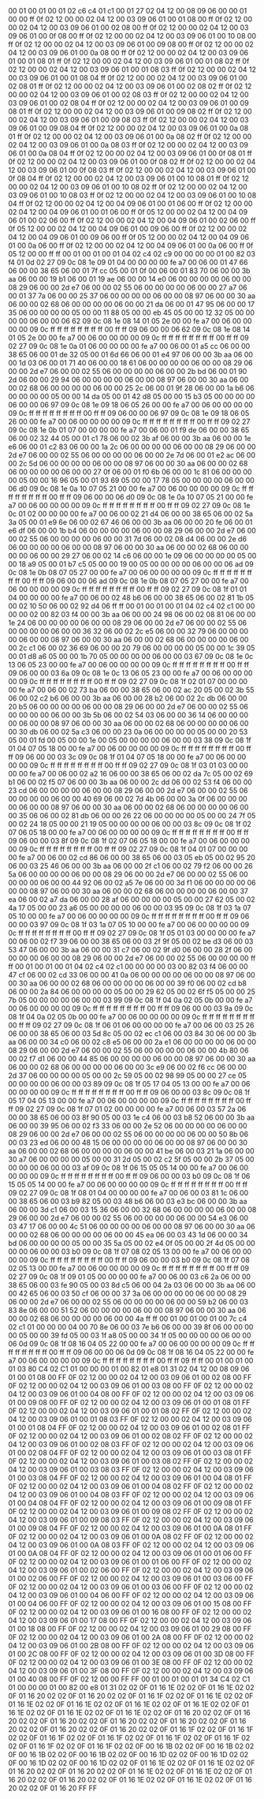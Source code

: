 <METERDATA>
<OBISCODES>
00 01 00 01 00 01 02 c6 c4 01 c1 00 01 27 02 04 12 00 08 09 06 00 00 01 00 00 ff 0f 02 12 00 00 02 04 12 00 03 09 06 01 00 01 08 00 ff 0f 02 12 00 00 02 04 12 00 03 09 06 01 00 02 08 00 ff 0f 02 12 00 00 02 04 12 00 03 09 06 01 00 0f 08 00 ff 0f 02 12 00 00 02 04 12 00 03 09 06 01 00 10 08 00 ff 0f 02 12 00 00 02 04 12 00 03 09 06 01 00 09 08 00 ff 0f 02 12 00 00 02 04 12 00 03 09 06 01 00 0a 08 00 ff 0f 02 12 00 00 02 04 12 00 03 09 06 01 00 01 08 01 ff 0f 02 12 00 00 02 04 12 00 03 09 06 01 00 01 08 02 ff 0f 02 12 00 00 02 04 12 00 03 09 06 01 00 01 08 03 ff 0f 02 12 00 00 02 04 12 00 03 09 06 01 00 01 08 04 ff 0f 02 12 00 00 02 04 12 00 03 09 06 01 00 02 08 01 ff 0f 02 12 00 00 02 04 12 00 03 09 06 01 00 02 08 02 ff 0f 02 12 00 00 02 04 12 00 03 09 06 01 00 02 08 03 ff 0f 02 12 00 00 02 04 12 00 03 09 06 01 00 02 08 04 ff 0f 02 12 00 00 02 04 12 00 03 09 06 01 00 09 08 01 ff 0f 02 12 00 00 02 04 12 00 03 09 06 01 00 09 08 02 ff 0f 02 12 00 00 02 04 12 00 03 09 06 01 00 09 08 03 ff 0f 02 12 00 00 02 04 12 00 03 09 06 01 00 09 08 04 ff 0f 02 12 00 00 02 04 12 00 03 09 06 01 00 0a 08 01 ff 0f 02 12 00 00 02 04 12 00 03 09 06 01 00 0a 08 02 ff 0f 02 12 00 00 02 04 12 00 03 09 06 01 00 0a 08 03 ff 0f 02 12 00 00 02 04 12 00 03 09 06 01 00 0a 08 04 ff 0f 02 12 00 00 02 04 12 00 03 09 06 01 00 0f 08 01 ff 0f 02 12 00 00 02 04 12 00 03 09 06 01 00 0f 08 02 ff 0f 02 12 00 00 02 04 12 00 03 09 06 01 00 0f 08 03 ff 0f 02 12 00 00 02 04 12 00 03 09 06 01 00 0f 08 04 ff 0f 02 12 00 00 02 04 12 00 03 09 06 01 00 10 08 01 ff 0f 02 12 00 00 02 04 12 00 03 09 06 01 00 10 08 02 ff 0f 02 12 00 00 02 04 12 00 03 09 06 01 00 10 08 03 ff 0f 02 12 00 00 02 04 12 00 03 09 06 01 00 10 08 04 ff 0f 02 12 00 00 02 04 12 00 04 09 06 01 00 01 06 00 ff 0f 02 12 00 00 02 04 12 00 04 09 06 01 00 01 06 00 ff 0f 05 12 00 00 02 04 12 00 04 09 06 01 00 02 06 00 ff 0f 02 12 00 00 02 04 12 00 04 09 06 01 00 02 06 00 ff 0f 05 12 00 00 02 04 12 00 04 09 06 01 00 09 06 00 ff 0f 02 12 00 00 02 04 12 00 04 09 06 01 00 09 06 00 ff 0f 05 12 00 00 02 04 12 00 04 09 06 01 00 0a 06 00 ff 0f 02 12 00 00 02 04 12 00 04 09 06 01 00 0a 06 00 ff 0f 05 12 00 00 ff ff 
</OBISCODES>
<OBISDATA>
00 01 00 01 00 01 04 02 c4 02 c9 00 00 00 00 01 00 82 03 f4 01 0d 02 27 09 0c 08 1e 09 01 04 00 00 00 00 fe a7 00 06 00 01 47 66 06 00 00 38 65 06 00 01 7f cc 05 00 01 0f 00 06 00 01 83 70 06 00 00 3b aa 06 00 00 19 b1 06 00 01 19 ae 06 00 00 14 e0 06 00 00 00 00 06 00 00 08 29 06 00 00 2d e7 06 00 00 02 55 06 00 00 00 00 06 00 00 27 a7 06 00 01 37 7a 06 00 00 25 37 06 00 00 00 00 06 00 00 08 97 06 00 00 30 aa 06 00 00 02 68 06 00 00 00 00 06 00 00 21 da 06 00 01 47 95 06 00 00 17 35 06 00 00 00 00 05 00 00 11 88 05 00 00 eb 45 05 00 00 12 32 05 00 00 00 00 06 00 00 06 62 09 0c 08 1e 08 14 01 05 2e 00 00 fe a7 00 06 00 00 00 00 09 0c ff ff ff ff ff ff ff ff 00 ff ff 09 06 00 00 06 62 09 0c 08 1e 08 14 01 05 2e 00 00 fe a7 00 06 00 00 00 00 09 0c ff ff ff ff ff ff ff ff 00 ff ff 09 02 27 09 0c 08 1e 0a 01 06 00 00 00 00 fe a7 00 06 00 01 a5 cc 06 00 00 38 65 06 00 01 de 32 05 00 01 6d 66 06 00 01 e4 97 06 00 00 3b aa 06 00 00 1d 03 06 00 01 71 40 06 00 00 18 61 06 00 00 00 00 06 00 00 08 29 06 00 00 2d e7 06 00 00 02 55 06 00 00 00 00 06 00 00 2b bd 06 00 01 90 2d 06 00 00 29 94 06 00 00 00 00 06 00 00 08 97 06 00 00 30 aa 06 00 00 02 68 06 00 00 00 00 06 00 00 25 2c 06 00 01 9f 28 06 00 00 1a b6 06 00 00 00 00 05 00 00 14 da 05 00 01 42 d8 05 00 00 15 b3 05 00 00 00 00 06 00 00 06 97 09 0c 08 1e 09 18 06 05 26 00 00 fe a7 00 06 00 00 00 00 09 0c ff ff ff ff ff ff ff ff 00 ff ff 09 06 00 00 06 97 09 0c 08 1e 09 18 06 05 26 00 00 fe a7 00 06 00 00 00 00 09 0c ff ff ff ff ff ff ff ff 00 ff ff 09 02 27 09 0c 08 1e 0b 01 07 00 00 00 00 fe a7 00 06 00 01 f9 de 06 00 00 38 65 06 00 02 32 44 05 00 01 c1 78 06 00 02 3b af 06 00 00 3b aa 06 00 00 1e e6 06 00 01 c2 83 06 00 00 1a 2c 06 00 00 00 00 06 00 00 08 29 06 00 00 2d e7 06 00 00 02 55 06 00 00 00 00 06 00 00 2e 7d 06 00 01 e2 ac 06 00 00 2c 5d 06 00 00 00 00 06 00 00 08 97 06 00 00 30 aa 06 00 00 02 68 06 00 00 00 00 06 00 00 27 0f 06 00 01 f0 6b 06 00 00 1c 81 06 00 00 00 00 05 00 00 16 96 05 00 01 93 69 05 00 00 17 78 05 00 00 00 00 06 00 00 06 d0 09 0c 08 1e 0a 10 07 05 21 00 00 fe a7 00 06 00 00 00 00 09 0c ff ff ff ff ff ff ff ff 00 ff ff 09 06 00 00 06 d0 09 0c 08 1e 0a 10 07 05 21 00 00 fe a7 00 06 00 00 00 00 09 0c ff ff ff ff ff ff ff ff 00 ff ff 09 02 27 09 0c 08 1e 0c 01 02 00 00 00 00 fe a7 00 06 00 02 21 d4 06 00 00 38 65 06 00 02 5a 3a 05 00 01 e9 6e 06 00 02 67 46 06 00 00 3b aa 06 00 00 20 fe 06 00 01 e6 df 06 00 00 1b b4 06 00 00 00 00 06 00 00 08 29 06 00 00 2d e7 06 00 00 02 55 06 00 00 00 00 06 00 00 31 7d 06 00 02 08 d4 06 00 00 2e d6 06 00 00 00 00 06 00 00 08 97 06 00 00 30 aa 06 00 00 02 68 06 00 00 00 00 06 00 00 29 27 06 00 02 14 c6 06 00 00 1e 09 06 00 00 00 00 05 00 00 18 a9 05 00 01 b7 c5 05 00 00 19 00 05 00 00 00 00 06 00 00 06 ad 09 0c 08 1e 0b 08 07 05 27 00 00 fe a7 00 06 00 00 00 00 09 0c ff ff ff ff ff ff ff ff 00 ff ff 09 06 00 00 06 ad 09 0c 08 1e 0b 08 07 05 27 00 00 fe a7 00 06 00 00 00 00 09 0c ff ff ff ff ff ff ff ff 00 ff ff 09 02 27 09 0c 08 1f 01 01 04 00 00 00 00 fe a7 00 06 00 02 48 b6 06 00 00 38 65 06 00 02 81 1b 05 00 02 10 50 06 00 02 92 d4 06 ff ff 
00 01 00 01 00 01 04 02 c4 02 c1 00 00 00 00 02 00 82 03 f4 00 00 3b aa 06 00 00 24 98 06 00 02 08 81 06 00 00 1e 24 06 00 00 00 00 06 00 00 08 29 06 00 00 2d e7 06 00 00 02 55 06 00 00 00 00 06 00 00 36 32 06 00 02 2c e5 06 00 00 32 79 06 00 00 00 00 06 00 00 08 97 06 00 00 30 aa 06 00 00 02 68 06 00 00 00 00 06 00 00 2c c1 06 00 02 36 69 06 00 00 20 79 06 00 00 00 00 05 00 00 1c 39 05 00 01 d8 a6 05 00 00 1b 70 05 00 00 00 00 06 00 00 03 67 09 0c 08 1e 0c 13 06 05 23 00 00 fe a7 00 06 00 00 00 00 09 0c ff ff ff ff ff ff ff ff 00 ff ff 09 06 00 00 03 6a 09 0c 08 1e 0c 13 06 05 23 00 00 fe a7 00 06 00 00 00 00 09 0c ff ff ff ff ff ff ff ff 00 ff ff 09 02 27 09 0c 08 1f 02 01 07 00 00 00 00 fe a7 00 06 00 02 73 ba 06 00 00 38 65 06 00 02 ac 20 05 00 02 3b 55 06 00 02 c2 b6 06 00 00 3b aa 06 00 00 28 b2 06 00 02 2c db 06 00 00 20 b5 06 00 00 00 00 06 00 00 08 29 06 00 00 2d e7 06 00 00 02 55 06 00 00 00 00 06 00 00 3b 5b 06 00 02 54 03 06 00 00 36 14 06 00 00 00 00 06 00 00 08 97 06 00 00 30 aa 06 00 00 02 68 06 00 00 00 00 06 00 00 30 db 06 00 02 5a c3 06 00 00 23 0a 06 00 00 00 00 05 00 00 20 53 05 00 01 fd 00 05 00 00 1e 00 05 00 00 00 00 06 00 00 03 38 09 0c 08 1f 01 04 07 05 18 00 00 fe a7 00 06 00 00 00 00 09 0c ff ff ff ff ff ff ff ff 00 ff ff 09 06 00 00 03 3c 09 0c 08 1f 01 04 07 05 18 00 00 fe a7 00 06 00 00 00 00 09 0c ff ff ff ff ff ff ff ff 00 ff ff 09 02 27 09 0c 08 1f 03 01 03 00 00 00 00 fe a7 00 06 00 02 a2 16 06 00 00 38 65 06 00 02 da 7c 05 00 02 69 b1 06 00 02 f5 07 06 00 00 3b aa 06 00 00 2c dd 06 00 02 53 f4 06 00 00 23 cd 06 00 00 00 00 06 00 00 08 29 06 00 00 2d e7 06 00 00 02 55 06 00 00 00 00 06 00 00 40 69 06 00 02 7d 4b 06 00 00 3a 0f 06 00 00 00 00 06 00 00 08 97 06 00 00 30 aa 06 00 00 02 68 06 00 00 00 00 06 00 00 35 06 06 00 02 81 db 06 00 00 26 22 06 00 00 00 00 05 00 00 24 7f 05 00 02 24 18 05 00 00 21 19 05 00 00 00 00 06 00 00 03 8c 09 0c 08 1f 02 07 06 05 18 00 00 fe a7 00 06 00 00 00 00 09 0c ff ff ff ff ff ff ff ff 00 ff ff 09 06 00 00 03 8f 09 0c 08 1f 02 07 06 05 18 00 00 fe a7 00 06 00 00 00 00 09 0c ff ff ff ff ff ff ff ff 00 ff ff 09 02 27 09 0c 08 1f 04 01 07 00 00 00 00 fe a7 00 06 00 02 cd 86 06 00 00 38 65 06 00 03 05 eb 05 00 02 95 20 06 00 03 25 46 06 00 00 3b aa 06 00 00 2f c1 06 00 02 79 f2 06 00 00 26 5a 06 00 00 00 00 06 00 00 08 29 06 00 00 2d e7 06 00 00 02 55 06 00 00 00 00 06 00 00 44 92 06 00 02 a5 7e 06 00 00 3d f1 06 00 00 00 00 06 00 00 08 97 06 00 00 30 aa 06 00 00 02 68 06 00 00 00 00 06 00 00 37 ea 06 00 02 a7 da 06 00 00 28 af 06 00 00 00 00 05 00 00 27 62 05 00 02 4a 17 05 00 00 23 a6 05 00 00 00 00 06 00 00 03 95 09 0c 08 1f 03 1a 07 05 10 00 00 fe a7 00 06 00 00 00 00 09 0c ff ff ff ff ff ff ff ff 00 ff ff 09 06 00 00 03 97 09 0c 08 1f 03 1a 07 05 10 00 00 fe a7 00 06 00 00 00 00 09 0c ff ff ff ff ff ff ff ff 00 ff ff 09 02 27 09 0c 08 1f 05 01 03 00 00 00 00 fe a7 00 06 00 02 f7 39 06 00 00 38 65 06 00 03 2f 9f 05 00 02 be d3 06 00 03 53 47 06 00 00 3b aa 06 00 00 31 c7 06 00 02 9f d0 06 00 00 28 2f 06 00 00 00 00 06 00 00 08 29 06 00 00 2d e7 06 00 00 02 55 06 00 00 00 00 ff ff 
00 01 00 01 00 01 04 02 c4 02 c1 00 00 00 00 03 00 82 03 f4 06 00 00 47 cf 06 00 02 cd 33 06 00 00 41 0a 06 00 00 00 00 06 00 00 08 97 06 00 00 30 aa 06 00 00 02 68 06 00 00 00 00 06 00 00 39 f0 06 00 02 cd b8 06 00 00 2a 84 06 00 00 00 00 05 00 00 29 62 05 00 02 6f f5 05 00 00 25 7b 05 00 00 00 00 06 00 00 03 99 09 0c 08 1f 04 0a 02 05 0b 00 00 fe a7 00 06 00 00 00 00 09 0c ff ff ff ff ff ff ff ff 00 ff ff 09 06 00 00 03 9a 09 0c 08 1f 04 0a 02 05 0b 00 00 fe a7 00 06 00 00 00 00 09 0c ff ff ff ff ff ff ff ff 00 ff ff 09 02 27 09 0c 08 1f 06 01 06 00 00 00 00 fe a7 00 06 00 03 25 26 06 00 00 38 65 06 00 03 5d 8c 05 00 02 ec c1 06 00 03 84 30 06 00 00 3b aa 06 00 00 34 c0 06 00 02 c8 e5 06 00 00 2a e1 06 00 00 00 00 06 00 00 08 29 06 00 00 2d e7 06 00 00 02 55 06 00 00 00 00 06 00 00 4b 80 06 00 02 f7 d1 06 00 00 44 85 06 00 00 00 00 06 00 00 08 97 06 00 00 30 aa 06 00 00 02 68 06 00 00 00 00 06 00 00 3c e9 06 00 02 f6 cc 06 00 00 2d 37 06 00 00 00 00 05 00 00 2c 59 05 00 02 98 99 05 00 00 27 ce 05 00 00 00 00 06 00 00 03 89 09 0c 08 1f 05 17 04 05 13 00 00 fe a7 00 06 00 00 00 00 09 0c ff ff ff ff ff ff ff ff 00 ff ff 09 06 00 00 03 8c 09 0c 08 1f 05 17 04 05 13 00 00 fe a7 00 06 00 00 00 00 09 0c ff ff ff ff ff ff ff ff 00 ff ff 09 02 27 09 0c 08 1f 07 01 02 00 00 00 00 fe a7 00 06 00 03 57 2a 06 00 00 38 65 06 00 03 8f 90 05 00 03 1e c4 06 00 03 b8 52 06 00 00 3b aa 06 00 00 39 95 06 00 02 f3 33 06 00 00 2e 52 06 00 00 00 00 06 00 00 08 29 06 00 00 2d e7 06 00 00 02 55 06 00 00 00 00 06 00 00 50 8b 06 00 03 23 ed 06 00 00 48 15 06 00 00 00 00 06 00 00 08 97 06 00 00 30 aa 06 00 00 02 68 06 00 00 00 00 06 00 00 41 be 06 00 03 21 1a 06 00 00 30 a7 06 00 00 00 00 05 00 00 31 2d 05 00 02 c2 5f 05 00 00 2b 37 05 00 00 00 00 06 00 00 03 af 09 0c 08 1f 06 15 05 05 14 00 00 fe a7 00 06 00 00 00 00 09 0c ff ff ff ff ff ff ff ff 00 ff ff 09 06 00 00 03 b0 09 0c 08 1f 06 15 05 05 14 00 00 fe a7 00 06 00 00 00 00 09 0c ff ff ff ff ff ff ff ff 00 ff ff 09 02 27 09 0c 08 1f 08 01 04 00 00 00 00 fe a7 00 06 00 03 81 1c 06 00 00 38 65 06 00 03 b9 82 05 00 03 48 b6 06 00 03 e3 bc 06 00 00 3b aa 06 00 00 3d c1 06 00 03 15 36 06 00 00 32 68 06 00 00 00 00 06 00 00 08 29 06 00 00 2d e7 06 00 00 02 55 06 00 00 00 00 06 00 00 54 e3 06 00 03 47 17 06 00 00 4c 51 06 00 00 00 00 06 00 00 08 97 06 00 00 30 aa 06 00 00 02 68 06 00 00 00 00 06 00 00 45 ea 06 00 03 43 1d 06 00 00 34 bd 06 00 00 00 00 05 00 00 35 5a 05 00 02 e4 0f 05 00 00 2f 4d 05 00 00 00 00 06 00 00 03 b0 09 0c 08 1f 07 08 02 05 13 00 00 fe a7 00 06 00 00 00 00 09 0c ff ff ff ff ff ff ff ff 00 ff ff 09 06 00 00 03 b0 09 0c 08 1f 07 08 02 05 13 00 00 fe a7 00 06 00 00 00 00 09 0c ff ff ff ff ff ff ff ff 00 ff ff 09 02 27 09 0c 08 1f 09 01 05 00 00 00 00 fe a7 00 06 00 03 c6 2a 06 00 00 38 65 06 00 03 fe 90 05 00 03 8d c5 06 00 04 2a 03 06 00 00 3b aa 06 00 00 42 65 06 00 03 50 cf 06 00 00 37 3a 06 00 00 00 00 06 00 00 08 29 06 00 00 2d e7 06 00 00 02 55 06 00 00 00 00 06 00 00 59 b2 06 00 03 83 8e 06 00 00 51 52 06 00 00 00 00 06 00 00 08 97 06 00 00 30 aa 06 00 00 02 68 06 00 00 00 00 06 00 00 4a ff ff 
00 01 00 01 00 01 00 7c c4 02 c1 01 00 00 00 04 00 70 8e 06 00 03 7e b6 06 00 00 39 8f 06 00 00 00 00 05 00 00 39 fd 05 00 03 1f a8 05 00 00 34 1f 05 00 00 00 00 06 00 00 06 0d 09 0c 08 1f 08 16 04 05 22 00 00 fe a7 00 06 00 00 00 00 09 0c ff ff ff ff ff ff ff ff 00 ff ff 09 06 00 00 06 0d 09 0c 08 1f 08 16 04 05 22 00 00 fe a7 00 06 00 00 00 00 09 0c ff ff ff ff ff ff ff ff 00 ff ff 09 ff ff 
</OBISDATA>
<SCALAROBISCODES>
00 01 00 01 00 01 03 80 C4 02 C1 01 00 00 00 01 00 82 01 e8 01 31 02 04 12 00 08 09 06 01 00 01 08 00 FF 0F 02 12 00 00 02 04 12 00 03 09 06 01 00 02 08 00 FF 0F 02 12 00 00 02 04 12 00 03 09 06 01 00 03 08 00 FF 0F 02 12 00 00 02 04 12 00 03 09 06 01 00 04 08 00 FF 0F 02 12 00 00 02 04 12 00 03 09 06 01 00 09 08 00 FF 0F 02 12 00 00 02 04 12 00 03 09 06 01 00 01 08 01 FF 0F 02 12 00 00 02 04 12 00 03 09 06 01 00 01 08 02 FF 0F 02 12 00 00 02 04 12 00 03 09 06 01 00 01 08 03 FF 0F 02 12 00 00 02 04 12 00 03 09 06 01 00 01 08 04 FF 0F 02 12 00 00 02 04 12 00 03 09 06 01 00 02 08 01 FF 0F 02 12 00 00 02 04 12 00 03 09 06 01 00 02 08 02 FF 0F 02 12 00 00 02 04 12 00 03 09 06 01 00 02 08 03 FF 0F 02 12 00 00 02 04 12 00 03 09 06 01 00 02 08 04 FF 0F 02 12 00 00 02 04 12 00 03 09 06 01 00 03 08 01 FF 0F 02 12 00 00 02 04 12 00 03 09 06 01 00 03 08 02 FF 0F 02 12 00 00 02 04 12 00 03 09 06 01 00 03 08 03 FF 0F 02 12 00 00 02 04 12 00 03 09 06 01 00 03 08 04 FF 0F 02 12 00 00 02 04 12 00 03 09 06 01 00 04 08 01 FF 0F 02 12 00 00 02 04 12 00 03 09 06 01 00 04 08 02 FF 0F 02 12 00 00 02 04 12 00 03 09 06 01 00 04 08 03 FF 0F 02 12 00 00 02 04 12 00 03 09 06 01 00 04 08 04 FF 0F 02 12 00 00 02 04 12 00 03 09 06 01 00 09 08 01 FF 0F 02 12 00 00 02 04 12 00 03 09 06 01 00 09 08 02 FF 0F 02 12 00 00 02 04 12 00 03 09 06 01 00 09 08 03 FF 0F 02 12 00 00 02 04 12 00 03 09 06 01 00 09 08 04 FF 0F 02 12 00 00 02 04 12 00 03 09 06 01 00 0A 08 01 FF 0F 02 12 00 00 02 04 12 00 03 09 06 01 00 0A 08 02 FF 0F 02 12 00 00 02 04 12 00 03 09 06 01 00 0A 08 03 FF 0F 02 12 00 00 02 04 12 00 03 09 06 01 00 0A 08 04 FF 0F 02 12 00 00 02 04 12 00 03 09 06 01 00 01 06 00 FF 0F 02 12 00 00 02 04 12 00 03 09 06 01 00 01 06 00 FF 0F 02 12 00 00 02 04 12 00 03 09 06 01 00 02 06 00 FF 0F 02 12 00 00 02 04 12 00 03 09 06 01 00 02 06 00 FF 0F 02 12 00 00 02 04 12 00 03 09 06 01 00 03 06 00 FF 0F 02 12 00 00 02 04 12 00 03 09 06 01 00 03 06 00 FF 0F 02 12 00 00 02 04 12 00 03 09 06 01 00 04 06 00 FF 0F 02 12 00 00 02 04 12 00 03 09 06 01 00 04 06 00 FF 0F 02 12 00 00 02 04 12 00 03 09 06 01 00 15 08 00 FF 0F 02 12 00 00 02 04 12 00 03 09 06 01 00 16 08 00 FF 0F 02 12 00 00 02 04 12 00 03 09 06 01 00 17 08 00 FF 0F 02 12 00 00 02 04 12 00 03 09 06 01 00 18 08 00 FF 0F 02 12 00 00 02 04 12 00 03 09 06 01 00 29 08 00 FF 0F 02 12 00 00 02 04 12 00 03 09 06 01 00 2A 08 00 FF 0F 02 12 00 00 02 04 12 00 03 09 06 01 00 2B 08 00 FF 0F 02 12 00 00 02 04 12 00 03 09 06 01 00 2C 08 00 FF 0F 02 12 00 00 02 04 12 00 03 09 06 01 00 3D 08 00 FF 0F 02 12 00 00 02 04 12 00 03 09 06 01 00 3E 08 00 FF 0F 02 12 00 00 02 04 12 00 03 09 06 01 00 3F 08 00 FF 0F 02 12 00 00 02 04 12 00 03 09 06 01 00 40 08 00 FF 0F 02 12 00 00 FF FF
</SCALAROBISCODES>
<SCALAROBISDATA>
00 01 00 01 00 01 01 34 C4 02 C1 01 00 00 00 01 00 82 00 e8 01 31 02 02 0F 01 16 1E 02 02 0F 01 16 1E 02 02 0F 01 16 20 02 02 0F 01 16 20 02 02 0F 01 16 1F 02 02 0F 01 16 1E 02 02 0F 01 16 1E 02 02 0F 01 16 1E 02 02 0F 01 16 1E 02 02 0F 01 16 1E 02 02 0F 01 16 1E 02 02 0F 01 16 1E 02 02 0F 01 16 1E 02 02 0F 01 16 20 02 02 0F 01 16 20 02 02 0F 01 16 20 02 02 0F 01 16 20 02 02 0F 01 16 20 02 02 0F 01 16 20 02 02 0F 01 16 20 02 02 0F 01 16 20 02 02 0F 01 16 1F 02 02 0F 01 16 1F 02 02 0F 01 16 1F 02 02 0F 01 16 1F 02 02 0F 01 16 1F 02 02 0F 01 16 1F 02 02 0F 01 16 1F 02 02 0F 01 16 1F 02 02 0F 00 16 1B 02 02 0F 00 16 1B 02 02 0F 00 16 1B 02 02 0F 00 16 1B 02 02 0F 00 16 1D 02 02 0F 00 16 1D 02 02 0F 00 16 1D 02 02 0F 00 16 1D 02 02 0F 01 16 1E 02 02 0F 01 16 1E 02 02 0F 01 16 20 02 02 0F 01 16 20 02 02 0F 01 16 1E 02 02 0F 01 16 1E 02 02 0F 01 16 20 02 02 0F 01 16 20 02 02 0F 01 16 1E 02 02 0F 01 16 1E 02 02 0F 01 16 20 02 02 0F 01 16 20 FF FF
</SCALAROBISDATA>
</METERDATA>